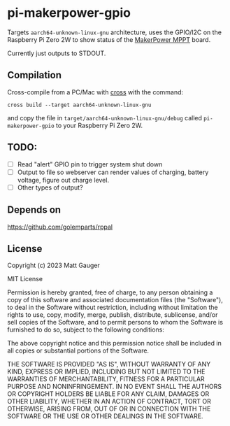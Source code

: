 # pi-makerpower-gpio

Targets `aarch64-unknown-linux-gnu` architecture, uses the GPIO/I2C on the Raspberry Pi Zero 2W to show status of the [MakerPower MPPT](https://github.com/danjulio/MPPT-Solar-Charger) board.

Currently just outputs to STDOUT.

## Compilation

Cross-compile from a PC/Mac with [cross](https://github.com/cross-rs/cross) with the command:

```
cross build --target aarch64-unknown-linux-gnu
```

and copy the file in `target/aarch64-unknown-linux-gnu/debug` called `pi-makerpower-gpio` to your Raspberry Pi Zero 2W.

## TODO:
- [ ] Read "alert" GPIO pin to trigger system shut down
- [ ] Output to file so webserver can render values of charging, battery voltage, figure out charge level.
- [ ] Other types of output?

## Depends on

https://github.com/golemparts/rppal

## License

Copyright (c) 2023 Matt Gauger

MIT License

Permission is hereby granted, free of charge, to any person obtaining a copy of this software and associated documentation files (the "Software"), to deal in the Software without restriction, including without limitation the rights to use, copy, modify, merge, publish, distribute, sublicense, and/or sell copies of the Software, and to permit persons to whom the Software is furnished to do so, subject to the following conditions:

The above copyright notice and this permission notice shall be included in all copies or substantial portions of the Software.

THE SOFTWARE IS PROVIDED "AS IS", WITHOUT WARRANTY OF ANY KIND, EXPRESS OR IMPLIED, INCLUDING BUT NOT LIMITED TO THE WARRANTIES OF MERCHANTABILITY, FITNESS FOR A PARTICULAR PURPOSE AND NONINFRINGEMENT. IN NO EVENT SHALL THE AUTHORS OR COPYRIGHT HOLDERS BE LIABLE FOR ANY CLAIM, DAMAGES OR OTHER LIABILITY, WHETHER IN AN ACTION OF CONTRACT, TORT OR OTHERWISE, ARISING FROM, OUT OF OR IN CONNECTION WITH THE SOFTWARE OR THE USE OR OTHER DEALINGS IN THE SOFTWARE.
